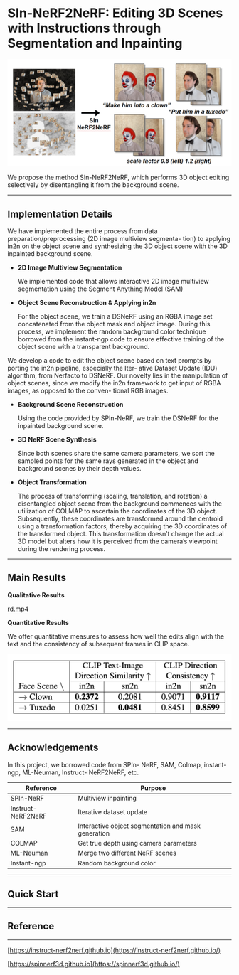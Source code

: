 # SIn-NeRF2NeRF: Editing 3D Scenes with Instructions through Segmentation and Inpainting

![teaser.png](readme%206e8ba03ecbe04d6f9c9358a593d9a079/teaser.png)

We propose the method SIn-NeRF2NeRF, which performs 3D object editing selectively by disentangling it from the background scene.

---

## Implementation Details

We have implemented the entire process from data preparation/preprocessing (2D image multiview segmenta- tion) to applying in2n on the object scene and synthesizing the 3D object scene with the 3D inpainted background scene.

- **2D Image Multiview Segmentation**
    
    We implemented code that allows interactive 2D image multiview segmentation using the Segment Anything Model (SAM)
    

- **Object Scene Reconstruction & Applying in2n**
    
    For the object scene, we train a DSNeRF using an RGBA image set concatenated from the object mask and object image. During this process, we implement the random background color technique borrowed from the instant-ngp code to ensure effective training of the object scene with a transparent background.
    

We develop a code to edit the object scene based on text prompts by porting the in2n pipeline, especially the Iter- ative Dataset Update (IDU) algorithm, from Nerfacto to DSNeRF. Our novelty lies in the manipulation of object scenes, since we modify the in2n framework to get input of RGBA images, as opposed to the conven- tional RGB images.

- **Background Scene Reconstruction**
    
    Using the code provided by SPIn-NeRF, we train the DSNeRF for the inpainted background scene.
    
- **3D NeRF Scene Synthesis**
    
    Since both scenes share the same camera parameters, we sort the sampled points for the same rays generated in the object and background scenes by their depth values.
    
- **Object Transformation**
    
    The process of transforming (scaling, translation, and rotation) a disentangled object scene from the background commences with the utilization of COLMAP to ascertain the coordinates of the 3D object. Subsequently, these coordinates are transformed around the centroid using a transformation factor*s,* thereby acquiring the 3D coordinates of the transformed object. This transformation doesn’t change the actual 3D model but alters how it is perceived from the camera’s viewpoint during the rendering process.
    

---

## Main Results


**Qualitative Results**

[rd.mp4](readme%206e8ba03ecbe04d6f9c9358a593d9a079/rd.mp4)

**Quantitative Results**

We offer quantitative measures to assess how well the edits align with the text and the consistency of subsequent frames in CLIP space.

![스크린샷 2023-11-30 오전 12.20.53.png](readme%206e8ba03ecbe04d6f9c9358a593d9a079/chart.png)

---

## Acknowledgements

In this project, we borrowed code from SPIn- NeRF, SAM, Colmap, instant-ngp, ML-Neuman, Instruct- NeRF2NeRF, etc.

| Reference | Purpose |
| --- | --- |
| SPIn-NeRF | Multiview inpainting |
| Instruct-NeRF2NeRF | Iterative dataset update |
| SAM | Interactive object segmentation and mask generation |
| COLMAP | Get true depth using camera parameters |
| ML-Neuman | Merge two different NeRF scenes |
| Instant-ngp | Random background color |

---

## Quick Start

---

## Reference

---

[https://instruct-nerf2nerf.github.io](https://instruct-nerf2nerf.github.io/)

[https://spinnerf3d.github.io](https://spinnerf3d.github.io/)
